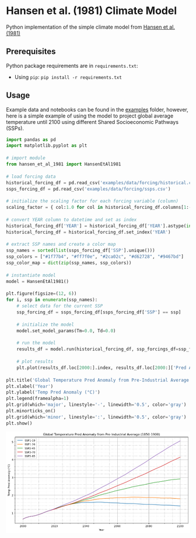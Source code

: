 # Hansen et al. (1981) Climate Model
Python implementation of the simple climate model from [Hansen et al. (1981)](https://www.science.org/doi/10.1126/science.213.4511.957)

## Prerequisites

Python package requirements are in  `requirements.txt`:
- Using `pip`: `pip install -r requirements.txt`

## Usage

Example data and notebooks can be found in the [examples](./examples/) folder, however, here is a simple example of using the model to project global average temperature until 2100 using different Shared Socioeconomic Pathways (SSPs).

```py
import pandas as pd
import matplotlib.pyplot as plt

# import module
from hansen_et_al_1981 import HansenEtAl1981

# load forcing data
historical_forcing_df = pd.read_csv('examples/data/forcing/historical.csv')
ssps_forcing_df = pd.read_csv('examples/data/forcing/ssps.csv')

# initialize the scaling factor for each forcing variable (column)
scaling_factor = { col:1.0 for col in historical_forcing_df.columns[1:-1] }

# convert YEAR column to datetime and set as index
historical_forcing_df['YEAR'] = historical_forcing_df['YEAR'].astype(int)
historical_forcing_df = historical_forcing_df.set_index('YEAR')

# extract SSP names and create a color map
ssp_names = sorted(list(ssps_forcing_df['SSP'].unique()))
ssp_colors = ["#1f77b4", "#ff7f0e", "#2ca02c", "#d62728", "#9467bd"]
ssp_color_map = dict(zip(ssp_names, ssp_colors))

# instantiate model
model = HansenEtAl1981()

plt.figure(figsize=(12, 6))
for i, ssp in enumerate(ssp_names):
    # select data for the current SSP
    ssp_forcing_df = ssps_forcing_df[ssps_forcing_df['SSP'] == ssp]
    
    # initialize the model
    model.set_model_params(Tm=0.0, Td=0.0)

    # run the model
    results_df = model.run(historical_forcing_df, ssp_forcings_df=ssp_forcing_df, scaling_factor=scaling_factor)
        
    # plot results
    plt.plot(results_df.loc[2000:].index, results_df.loc[2000:]['Pred Anom'], label=ssp, color=ssp_color_map[ssp])

plt.title('Global Temperature Pred Anomaly from Pre-Industrial Average (1850-1900)')
plt.xlabel('Year')
plt.ylabel('Temp Pred Anomaly (°C)')
plt.legend(framealpha=1)
plt.grid(which='major', linestyle='-', linewidth='0.5', color='gray')
plt.minorticks_on()
plt.grid(which='minor', linestyle=':', linewidth='0.5', color='gray')
plt.show()
```
![](./examples/figures/temp_by_ssp.png)
